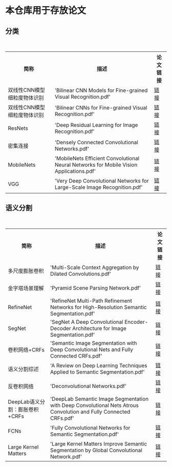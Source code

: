 # 本仓库用于存放论文
## 分类
<table>
  <tr>
    <th>简称</th>
    <th>描述</th>
    <th>论文链接</th>
  </tr>
  <tr>
    <td>双线性CNN模型细粒度物体识别</td>
    <td>'Bilinear CNN Models for Fine-grained Visual Recognition.pdf'</td>
    <td><a href="./Bilinear CNN Models for Fine-grained Visual Recognition.pdf">链接</td>
  </tr>
  <tr>
    <td>双线性CNN模型细粒度物体识别</td>
    <td>'Bilinear CNNs for Fine-grained Visual Recognition.pdf'</td>
    <td><a href="./Bilinear CNNs for Fine-grained Visual Recognition.pdf">链接</td>
  </tr>
  <tr>
    <td>ResNets</td>
    <td>'Deep Residual Learning for Image Recognition.pdf'</td>
    <td><a href="./Deep Residual Learning for Image Recognition.pdf">链接</td>
  </tr>
  <tr>
    <td>密集连接</td>
    <td>'Densely Connected Convolutional Networks.pdf'</td>
    <td><a href="./Densely Connected Convolutional Networks.pdf">链接</td>
  </tr>
  <tr>
    <td>MobileNets</td>
    <td>'MobileNets Efficient Convolutional Neural Networks for Mobile Vision Applications.pdf'</td>
    <td><a href="./MobileNets Efficient Convolutional Neural Networks for Mobile Vision Applications.pdf">链接</td>
  </tr>
  <tr>
    <td>VGG</td>
    <td>'Very Deep Convolutional Networks for Large-Scale Image Recognition.pdf'</td>
    <td><a href="./Very Deep Convolutional Networks for Large-Scale Image Recognition.pdf">链接</td>
  </tr>
</table>

## 语义分割
<table>
  <tr>
    <th>简称</th>
    <th>描述</th>
    <th>论文链接</th>
  </tr>
  <tr>
    <td>多尺度膨胀卷积</td>
    <td>'Multi-Scale Context Aggregation by Dilated Convolutions.pdf'</td>
    <td><a href="./Multi-Scale Context Aggregation by Dilated Convolutions.pdf">链接</td>
  </tr>
  <tr>
    <td>金字塔场景理解</td>
    <td>'Pyramid Scene Parsing Network.pdf'</td>
    <td><a href="./Pyramid Scene Parsing Network.pdf">链接</td>
  </tr>
  <tr>
    <td>RefineNet</td>
    <td>'RefineNet Multi-Path Refinement Networks for High-Resolution Semantic Segmentation.pdf'</td>
    <td><a href="./RefineNet Multi-Path Refinement Networks for High-Resolution Semantic Segmentation.pdf">链接</td>
  </tr>
  <tr>
    <td>SegNet</td>
    <td>'SegNet A Deep Convolutional Encoder-Decoder Architecture for Image Segmentation.pdf'</td>
    <td><a href="./SegNet A Deep Convolutional Encoder-Decoder Architecture for Image Segmentation.pdf">链接</td>
  </tr>
  <tr>
    <td>卷积网络+CRFs</td>
    <td>'Semantic Image Segmentation with Deep Convolutional Nets and Fully Connected CRFs.pdf'</td>
    <td><a href="./Semantic Image Segmentation with Deep Convolutional Nets and Fully Connected CRFs.pdf">链接</td>
  </tr>
  <tr>
    <td>语义分割综述</td>
    <td>'A Review on Deep Learning Techniques Applied to Semantic Segmentation.pdf'</td>
    <td><a href="./A Review on Deep Learning Techniques Applied to Semantic Segmentation.pdf">链接</td>
  </tr>
  <tr>
    <td>反卷积网络</td>
    <td>'Deconvolutional Networks.pdf'</td>
    <td><a href="./Deconvolutional Networks.pdf">链接</td>
  </tr>
  <tr>
    <td>DeepLab语义分割：膨胀卷积+CRFs</td>
    <td>'DeepLab Semantic Image Segmentation with Deep Convolutional Nets Atrous Convolution and Fully Connected CRFs.pdf'</td>
    <td><a href="./DeepLab Semantic Image Segmentation with Deep Convolutional Nets Atrous Convolution and Fully Connected CRFs.pdf">链接</td>
  </tr>
  <tr>
    <td>FCNs</td>
    <td>'Fully Convolutional Networks for Semantic Segmentation.pdf'</td>
    <td><a href="./Fully Convolutional Networks for Semantic Segmentation.pdf">链接</td>
  </tr>
  <tr>
    <td>Large Kernel Matters</td>
    <td>'Large Kernel Matters Improve Semantic Segmentation by Global Convolutional Network.pdf'</td>
    <td><a href="./Large Kernel Matters Improve Semantic Segmentation by Global Convolutional Network.pdf">链接</td>
  </tr>
</table>
